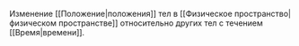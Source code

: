 Изменение [[Положение|положения]] тел в [[Физическое пространство|физическом пространстве]] относительно других тел с течением [[Время|времени]].